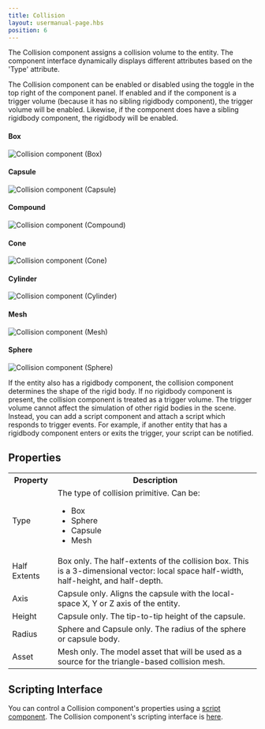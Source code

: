 ```yaml
---
title: Collision
layout: usermanual-page.hbs
position: 6
---
```


The Collision component assigns a collision volume to the entity. The component interface dynamically displays different attributes based on the 'Type' attribute.

The Collision component can be enabled or disabled using the toggle in the top right of the component panel. If enabled and if the component is a trigger volume (because it has no sibling rigidbody component), the trigger volume will be enabled. Likewise, if the component does have a sibling rigidbody component, the rigidbody will be enabled.

#### Box
![Collision component (Box)][1]
#### Capsule
![Collision component (Capsule)][2]
#### Compound
![Collision component (Compound)][3]
#### Cone
![Collision component (Cone)][4]
#### Cylinder
![Collision component (Cylinder)][5]
#### Mesh
![Collision component (Mesh)][6]
#### Sphere
![Collision component (Sphere)][7]

If the entity also has a rigidbody component, the collision component determines the shape of the rigid body. If no rigidbody component is present, the collision component is treated as a trigger volume. The trigger volume cannot affect the simulation of other rigid bodies in the scene. Instead, you can add a script component and attach a script which responds to trigger events. For example, if another entity that has a rigidbody component enters or exits the trigger, your script can be notified.

## Properties

<table class="table table-striped">
    <col class="property-name"></col>
    <col class="property-description"></col>
    <tr><th>Property</th><th>Description</th></tr>
    <tr><td>Type</td><td>The type of collision primitive. Can be:<ul><li>Box</li><li>Sphere</li><li>Capsule</li><li>Mesh</li></ul></td></tr>
    <tr><td>Half Extents</td><td>Box only. The half-extents of the collision box. This is a 3-dimensional vector: local space half-width, half-height, and half-depth.</td></tr>
    <tr><td>Axis</td><td>Capsule only. Aligns the capsule with the local-space X, Y or Z axis of the entity.</td></tr>
    <tr><td>Height</td><td>Capsule only. The tip-to-tip height of the capsule.</td></tr>
    <tr><td>Radius</td><td>Sphere and Capsule only. The radius of the sphere or capsule body.</td></tr>
    <tr><td>Asset</td><td>Mesh only. The model asset that will be used as a source for the triangle-based collision mesh.</td></tr>
</table>

## Scripting Interface

You can control a Collision component's properties using a [script component][8]. The Collision component's scripting interface is [here][9].

[1]: /images/user-manual/scenes/components/component-collision-box.png
[2]: /images/user-manual/scenes/components/component-collision-capsule.png
[3]: /images/user-manual/scenes/components/component-collision-compound.png
[4]: /images/user-manual/scenes/components/component-collision-cone.png
[5]: /images/user-manual/scenes/components/component-collision-cylinder.png
[6]: /images/user-manual/scenes/components/component-collision-mesh.png
[7]: /images/user-manual/scenes/components/component-collision-sphere.png
[8]: /user-manual/packs/components/script
[9]: /api/pc.CollisionComponent.html

